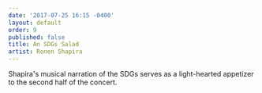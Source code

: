```yaml
---
date: '2017-07-25 16:15 -0400'
layout: default
order: 9
published: false
title: An SDGs Salad
artist: Ronen Shapira
---
```

Shapira's musical narration of the SDGs serves as a light-hearted appetizer to the second half of the concert.